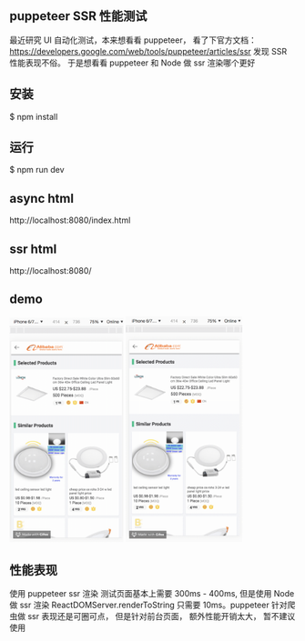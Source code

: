 ## puppeteer SSR 性能测试

最近研究 UI 自动化测试，本来想看看 puppeteer， 看了下官方文档： https://developers.google.com/web/tools/puppeteer/articles/ssr  发现 SSR 性能表现不俗。 于是想看看 puppeteer 和 Node 做 ssr 渲染哪个更好

## 安装
$ npm install

## 运行
$ npm run dev

## async html
http://localhost:8080/index.html

## ssr html
http://localhost:8080/

## demo 
<img src="./img/async.gif" width = "200px" />
<img src="./img/ssr.gif" width = "205xpx" />


## 性能表现

使用 puppeteer ssr 渲染 测试页面基本上需要 300ms - 400ms, 但是使用 Node 做 ssr 渲染 ReactDOMServer.renderToString 只需要 10ms。puppeteer 针对爬虫做 ssr 表现还是可圈可点， 但是针对前台页面， 额外性能开销太大， 暂不建议使用



